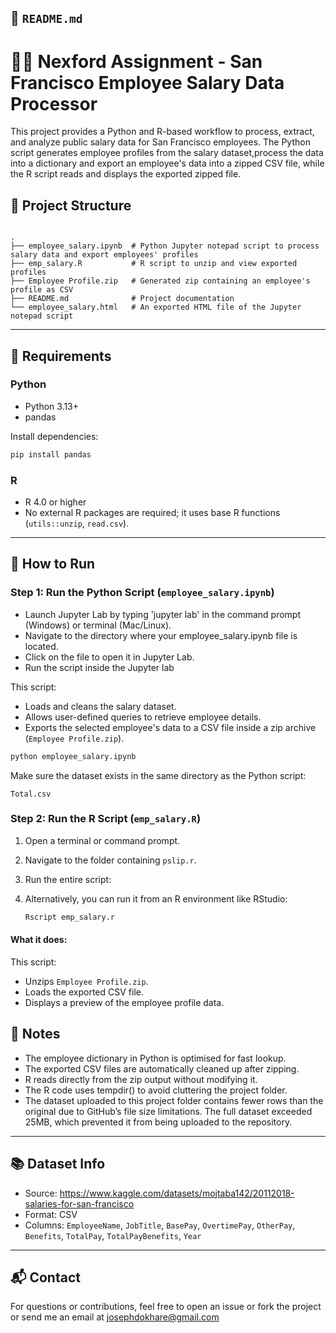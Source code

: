 ## 📄 `README.md`

# 🧑‍💼 Nexford Assignment - San Francisco Employee Salary Data Processor

This project provides a Python and R-based workflow to process, extract, and analyze public salary data for San Francisco employees. The Python script generates employee profiles from the salary dataset,process the data into a dictionary and export an employee's data into a zipped CSV file, while  the R script reads and displays the exported zipped file.


## 📁 Project Structure

```

.
├── employee_salary.ipynb  # Python Jupyter notepad script to process salary data and export employees' profiles
├── emp_salary.R           # R script to unzip and view exported profiles
├── Employee Profile.zip   # Generated zip containing an employee's profile as CSV
├── README.md              # Project documentation
└── employee_salary.html   # An exported HTML file of the Jupyter notepad script

````

---

## 🔧 Requirements

### Python
- Python 3.13+
- pandas

Install dependencies:

```bash
pip install pandas
````

### R

* R 4.0 or higher
* No external R packages are required; it uses base R functions (`utils::unzip`, `read.csv`).

---

## 🚀 How to Run

### Step 1: Run the Python Script (`employee_salary.ipynb`)
* Launch Jupyter Lab by typing 'jupyter lab' in the command prompt (Windows) or terminal (Mac/Linux).
* Navigate to the directory where your employee_salary.ipynb file is located.
* Click on the file to open it in Jupyter Lab.
* Run the script inside the Jupyter lab

This script:

* Loads and cleans the salary dataset.
* Allows user-defined queries to retrieve employee details.
* Exports the selected employee's data to a CSV file inside a zip archive (`Employee Profile.zip`).

```bash
python employee_salary.ipynb
```

Make sure the dataset exists in the same directory as the Python script:

```
Total.csv
```

### Step 2: Run the R Script (`emp_salary.R`)

1. Open a terminal or command prompt.
2. Navigate to the folder containing `pslip.r`.
3. Run the entire script:
4. Alternatively, you can run it from an R environment like RStudio:


   ```r
   Rscript emp_salary.r
   ```

#### What it does:

This script:

* Unzips `Employee Profile.zip`.
* Loads the exported CSV file.
* Displays a preview of the employee profile data.


## 📌 Notes

* The employee dictionary in Python is optimised for fast lookup.
* The exported CSV files are automatically cleaned up after zipping.
* R reads directly from the zip output without modifying it.
* The R code uses tempdir() to avoid cluttering the project folder.
* The dataset uploaded to this project folder contains fewer rows than the original due to GitHub’s file size limitations. The full dataset exceeded 25MB, which prevented it from being uploaded to the repository.


---

## 📚 Dataset Info

* Source: https://www.kaggle.com/datasets/mojtaba142/20112018-salaries-for-san-francisco
* Format: CSV
* Columns: `EmployeeName`, `JobTitle`, `BasePay`, `OvertimePay`, `OtherPay`, `Benefits`, `TotalPay`, `TotalPayBenefits`, `Year`

---

## 📬 Contact

For questions or contributions, feel free to open an issue or fork the project or send me an email at josephdokhare@gmail.com

